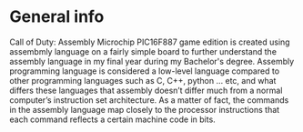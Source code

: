 # General info
Call of Duty: Assembly Microchip PIC16F887 game edition is created using assembmly language on a fairly simple board to further understand the assembly language in my final year during my Bachelor's degree.
Assembly programming language is considered a low-level language compared to other programming languages such as C, C++, python … etc, and what differs these languages that assembly doesn’t differ much from a normal computer’s instruction set architecture. As a matter of fact, the commands in the assembly language map closely to the processor instructions that each command reflects a certain machine code in bits.
